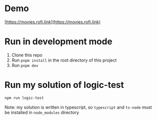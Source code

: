 # Demo

[https://movies.rofi.link](https://movies.rofi.link)

# Run in development mode

1. Clone this repo
2. Run `pnpm install` in the root directory of this project
3. Run `pnpm dev`

# Run my solution of logic-test

```bash
npm run logic-test
```

Note: my solution is written in typescript, so `typescript` and `ts-node`
must be installed in `node_modules` directory
